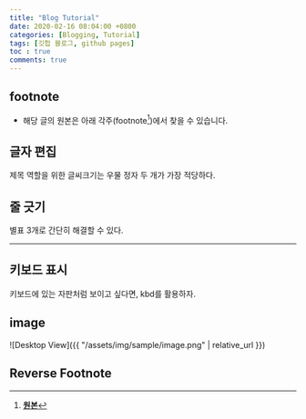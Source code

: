 ```yaml
---
title: "Blog Tutorial"
date: 2020-02-16 08:04:00 +0800
categories: [Blogging, Tutorial]
tags: [깃헙 블로그, github pages]
toc : true
comments: true
---
```


## footnote
+ 해당 글의 원본은 아래 각주(footnote[^footnote])에서 찾을 수 있습니다.

## 글자 편집
제목 역할을 위한 글씨크기는 우물 정자 두 개가 가장 적당하다.

## 줄 긋기
별표 3개로 간단히 해결할 수 있다.  

***

## 키보드 표시
<kbd>키보드</kbd>에 있는 자판처럼 보이고 싶다면, kbd를 활용하자.

## image
![Desktop View]({{ "/assets/img/sample/image.png" | relative_url }})

## Reverse Footnote
[^footnote]: [**원본**](https://github.com/cotes2020/jekyll-theme-chirpy/)  
